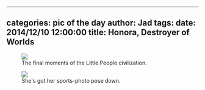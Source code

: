 
---
categories: pic of the day
author: Jad
tags: 
date: 2014/12/10 12:00:00
title: Honora, Destroyer of Worlds
---

<figure>
<img src="/img/2014/12/10/img_20141210_113406771_medium.jpg" />
<figcaption>The final moments of the Little People civilization.</figcaption>
</figure>

<figure>
<img src="/img/2014/12/10/img_20141210_161523399_medium.jpg" />
<figcaption>She's got her sports-photo pose down.</figcaption>
</figure>
